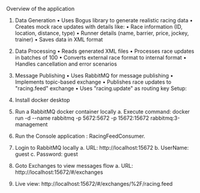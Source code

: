 Overview of the application
1.	Data Generation
•	Uses Bogus library to generate realistic racing data
•	Creates mock race updates with details like:
•	Race information (ID, location, distance, type)
•	Runner details (name, barrier, price, jockey, trainer)
•	Saves data in XML format
2.	Data Processing
•	Reads generated XML files
•	Processes race updates in batches of 100
•	Converts external race format to internal format
•	Handles cancellation and error scenarios
3.	Message Publishing
•	Uses RabbitMQ for message publishing
•	Implements topic-based exchange
•	Publishes race updates to "racing.feed" exchange
•	Uses "racing.update" as routing key
Setup:
1.	Install docker desktop
2.	Run a RabbitMQ docker container locally 
a.	Execute command: docker run -d --name rabbitmq -p 5672:5672 -p 15672:15672 rabbitmq:3-management
3.	Run the Console application : RacingFeedConsumer.
4.	Login to RabbitMQ locally
a.	URL: http://localhost:15672
b.	UserName: guest
c.	Password: guest
5.	Goto Exchanges to view messages flow 
a.	URL: http://localhost:15672/#/exchanges
 
6.	Live view: http://localhost:15672/#/exchanges/%2F/racing.feed
 
